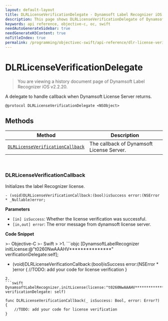 ```yaml
---
layout: default-layout
title: DLRLicenseVerificationDelegate - Dynamsoft Label Recognizer iOS API Reference
description: This page shows DLRLicenseVerificationDelegate of Dynamsoft Label Recognizer for iOS API Reference.
keywords: api reference, objective-c, oc, swift
needAutoGenerateSidebar: true
needGenerateH3Content: true
noTitleIndex: true
permalink: /programming/objectivec-swift/api-reference/dlr-license-verification-delegate.html
---
```


# DLRLicenseVerificationDelegate

> You are viewing a history document page of Dynamsoft Label Recognizer iOS v2.2.20.

A delegate to handle callback when Dynamsoft License Server returns.

```objc
@protocol DLRLicenseVerificationDelegate <NSObject>
```

## Methods
  
| Method               | Description |
|----------------------|-------------|
| [`DLRLicenseVerificationCallback`](#dlrlicenseverificationcallback) | The callback of Dynamsoft License Server.|

&nbsp;

### DLRLicenseVerificationCallback

Initializes the label Recognizer license.

```objc
- (void)DLRLicenseVerificationCallback:(bool)isSuccess error:(NSError * _Nullable)error;
```

**Parameters**

- `[in] isSuccess`: Whether the license verification was successful.
- `[in,out] error`: The error message from dynamsoft license server.

**Code Snippet**

<div class="sample-code-prefix"></div>
>- Objective-C
>- Swift
>
>1. 
```objc
[DynamsoftLabelRecognizer initLicense:@"t0260NwAAAHV***************" verificationDelegate:self];

- (void)DLRLicenseVerificationCallback:(bool)isSuccess error:(NSError * )error
{
    //TODO: add your code for license verification
}
```
2. 
```swift
DynamsoftLabelRecognizer.initLicense(license:"t0260NwAAAHV***************", verificationDelegate: self)

func DLRLicenseVerificationCallback(_ isSuccess: Bool, error: Error?)
{
    //TODO: add your code for license verification
}
```
